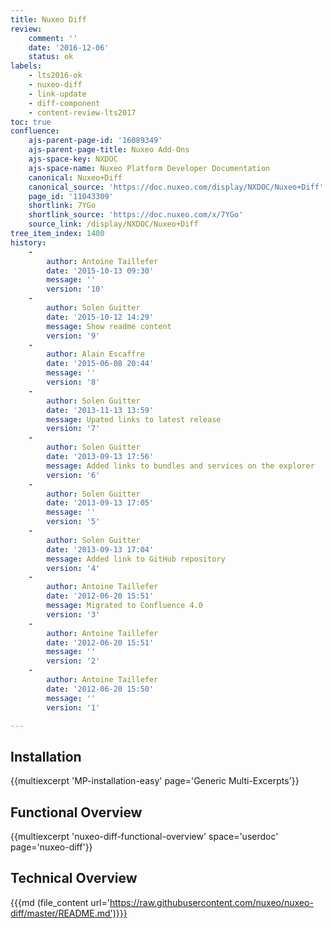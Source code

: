 ```yaml
---
title: Nuxeo Diff
review:
    comment: ''
    date: '2016-12-06'
    status: ok
labels:
    - lts2016-ok
    - nuxeo-diff
    - link-update
    - diff-component
    - content-review-lts2017
toc: true
confluence:
    ajs-parent-page-id: '16089349'
    ajs-parent-page-title: Nuxeo Add-Ons
    ajs-space-key: NXDOC
    ajs-space-name: Nuxeo Platform Developer Documentation
    canonical: Nuxeo+Diff
    canonical_source: 'https://doc.nuxeo.com/display/NXDOC/Nuxeo+Diff'
    page_id: '11043309'
    shortlink: 7YGo
    shortlink_source: 'https://doc.nuxeo.com/x/7YGo'
    source_link: /display/NXDOC/Nuxeo+Diff
tree_item_index: 1400
history:
    - 
        author: Antoine Taillefer
        date: '2015-10-13 09:30'
        message: ''
        version: '10'
    - 
        author: Solen Guitter
        date: '2015-10-12 14:29'
        message: Show readme content
        version: '9'
    - 
        author: Alain Escaffre
        date: '2015-06-08 20:44'
        message: ''
        version: '8'
    - 
        author: Solen Guitter
        date: '2013-11-13 13:59'
        message: Upated links to latest release
        version: '7'
    - 
        author: Solen Guitter
        date: '2013-09-13 17:56'
        message: Added links to bundles and services on the explorer
        version: '6'
    - 
        author: Solen Guitter
        date: '2013-09-13 17:05'
        message: ''
        version: '5'
    - 
        author: Solen Guitter
        date: '2013-09-13 17:04'
        message: Added link to GitHub repository
        version: '4'
    - 
        author: Antoine Taillefer
        date: '2012-06-20 15:51'
        message: Migrated to Confluence 4.0
        version: '3'
    - 
        author: Antoine Taillefer
        date: '2012-06-20 15:51'
        message: ''
        version: '2'
    - 
        author: Antoine Taillefer
        date: '2012-06-20 15:50'
        message: ''
        version: '1'

---
```

## Installation

{{multiexcerpt 'MP-installation-easy' page='Generic Multi-Excerpts'}}

## Functional Overview

{{multiexcerpt 'nuxeo-diff-functional-overview' space='userdoc' page='nuxeo-diff'}}

## Technical Overview

{{{md (file_content url='https://raw.githubusercontent.com/nuxeo/nuxeo-diff/master/README.md')}}}
